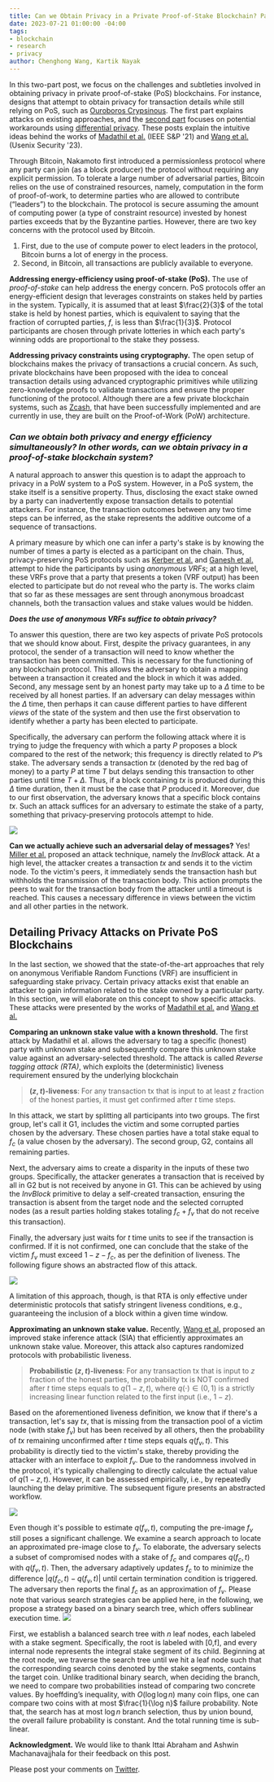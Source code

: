 ```yaml
---
title: Can we Obtain Privacy in a Private Proof-of-Stake Blockchain? Part-I
date: 2023-07-21 01:00:00 -04:00
tags:
- blockchain
- research
- privacy
author: Chenghong Wang, Kartik Nayak
---
```


In this two-part post, we focus on the challenges and subtleties involved in obtaining privacy in private proof-of-stake (PoS) blockchains. For instance, designs that attempt to obtain privacy for transaction details while still relying on PoS, such as [Ouroboros Crypsinous](https://eprint.iacr.org/2018/1132.pdf). The first part explains attacks on existing approaches, and the [second part](https://decentralizedthoughts.github.io/2023-07-21-ppos2/) focuses on potential workarounds using [differential privacy](https://link.springer.com/chapter/10.1007/11681878_14). These posts explain the intuitive ideas behind the works of [Madathil et al.](https://eprint.iacr.org/2021/409.pdf) (IEEE S&P '21) and [Wang et al.](https://eprint.iacr.org/2023/787.pdf) (Usenix Security '23).

Through Bitcoin, Nakamoto first introduced a permissionless protocol where any party can join (as a block producer) the protocol without requiring any explicit permission. To tolerate a large number of adversarial parties, Bitcoin relies on the use of constrained resources, namely, computation in the form of proof-of-work, to determine parties who are allowed to contribute (“leaders”) to the blockchain. The protocol is secure assuming the amount of computing power (a type of constraint resource) invested by honest parties exceeds that by the Byzantine parties. However, there are two key concerns with the protocol used by Bitcoin. 
1. First, due to the use of compute power to elect leaders in the protocol, Bitcoin burns a lot of energy in the process. 
2. Second, in Bitcoin, all transactions are publicly available to everyone. 
 

**Addressing energy-efficiency using proof-of-stake (PoS).** The use of *proof-of-stake* can help address the energy concern. PoS protocols offer an energy-efficient design that leverages constraints on stakes held by parties in the system. Typically, it is assumed that at least $\frac{2}{3}$ of the total stake is held by honest parties, which is equivalent to saying that the fraction of corrupted parties, $f$, is less than $\frac{1}{3}$. Protocol participants are chosen through private lotteries in which each party's winning odds are proportional to the stake they possess. 

**Addressing privacy constraints using cryptography.** The open setup of blockchains makes the privacy of transactions a crucial concern. As such, private blockchains have been proposed with the idea to conceal transaction details using advanced cryptographic primitives while utilizing zero-knowledge proofs to validate transactions and ensure the proper functioning of the protocol. Although there are a few private blockchain systems, such as [Zcash](https://z.cash/), that have been successfully implemented and are currently in use, they are built on the Proof-of-Work (PoW) architecture.

### ***Can we obtain both privacy and energy efficiency simultaneously? In other words, can we obtain privacy in a proof-of-stake blockchain system?***

A natural approach to answer this question is to adapt the approach to privacy in a PoW system to a PoS system. However, in a PoS system, the stake itself is a sensitive property. Thus, disclosing the exact stake owned by a party can inadvertently expose transaction details to potential attackers. For instance, the transaction outcomes between any two time steps can be inferred, as the stake represents the additive outcome of a sequence of transactions. 

A primary measure by which one can infer a party's stake is by knowing the number of times a party is elected as a participant on the chain. Thus, privacy-preserving PoS protocols such as [Kerber et al.](https://iohk.io/en/research/library/papers/ouroboros-crypsinous-privacy-preserving-proof-of-stake/) and  [Ganesh et al.](https://eprint.iacr.org/2018/1105.pdf) attempt to hide the participants by using *anonymous VRFs*; at a high level, these VRFs prove that a party that presents a token (VRF output) has been elected to participate but do not reveal who the party is. The works claim that so far as these messages are sent through anonymous broadcast channels, both the transaction values and stake values would be hidden.

***Does the use of anonymous VRFs suffice to obtain privacy?***

To answer this question, there are two key aspects of private PoS protocols that we should know about. First, despite the privacy guarantees, in any protocol, the sender of a transaction will need to know whether the transaction has been committed. This is necessary for the functioning of any blockchain protocol. This allows the adversary to obtain a mapping between a transaction it created and the block in which it was added. Second, any message sent by an honest party may take up to a $\Delta$ time to be received by all honest parties. If an adversary can delay messages within the $\Delta$ time, then perhaps it can cause different parties to have different *views* of the state of the system and then use the first observation to identify whether a party has been elected to participate. 

Specifically, the adversary can perform the following attack where it is trying to judge the frequency with which a party $P$ proposes a block compared to the rest of the network; this frequency is directly related to $P$’s stake. The adversary sends a transaction $tx$ (denoted by the red bag of money) to a party $P$ at time $T$ but delays sending this transaction to other parties until time $T+\Delta$. Thus, if a block containing $tx$ is produced during this $\Delta$ time duration, then it must be the case that $P$ produced it. Moreover, due to our first observation, the adversary knows that a specific block contains $tx$. Such an attack suffices for an adversary to estimate the stake of a party, something that privacy-preserving protocols attempt to hide.

![](https://hackmd.io/_uploads/B1_0vDd5n.png)

**Can we actually achieve such an adversarial delay of messages?** Yes! [Miller et al.](https://www.cs.umd.edu/projects/coinscope/coinscope.pdf) proposed an attack technique, namely the *InvBlock* attack. At a high level, the attacker creates a transaction $tx$ and sends it to the victim node. To the victim's peers, it immediately sends the transaction hash but withholds the transmission of the transaction body. This action prompts the peers to wait for the transaction body from the attacker until a timeout is reached. This causes a necessary difference in views between the victim and all other parties in the network.


## Detailing Privacy Attacks on Private PoS Blockchains

In the last section, we showed that the state-of-the-art approaches that rely on anonymous Verifiable Random Functions (VRF) are insufficient in safeguarding stake privacy. Certain privacy attacks exist that enable an attacker to gain information related to the stake owned by a particular party. In this section, we will elaborate on this concept to show specific attacks. These attacks were presented by the works of [Madathil et al.](https://eprint.iacr.org/2021/409.pdf) and [Wang et al.](https://eprint.iacr.org/2023/787.pdf)


**Comparing an unknown stake value with a known threshold.** The first attack by Madathil et al. allows the adversary to tag a specific (honest) party with unknown stake and subsequently compare this unknown stake value against an adversary-selected threshold. The attack is called *Reverse tagging attack (RTA)*, which exploits the (deterministic) liveness requirement ensured by the underlying blockchain


> **$( z , t )$-liveness**: For any transaction $\mathsf{tx}$ that is input to at least $z$ fraction of the honest parties, it must get confirmed after $t$ time steps.
> 
In this attack, we start by splitting all participants into two groups. The first group, let's call it G1, includes the victim and some corrupted parties chosen by the adversary. These chosen parties have a total stake equal to $f_c$ (a value chosen by the adversary). The second group, G2, contains all remaining parties. 

Next, the adversary aims to create a disparity in the inputs of these two groups. Specifically, the attacker generates a transaction that is received by all in G2 but is not received by anyone in G1. This can be achieved by using the *InvBlock* primitive to delay a self-created transaction, ensuring the transaction is absent from the target node and the selected corrupted nodes (as a result parties holding stakes totaling $f_c+f_v$ that do not receive this transaction). 

Finally, the adversary just waits for $t$ time units to see if the transaction is confirmed. If it is not confirmed, one can conclude that the stake of the victim $f_v$ must exceed $1-z-f_c$, as per the definition of liveness. The following figure shows an abstracted flow of this attack.

![](https://hackmd.io/_uploads/ryefPmQO3.png)


A limitation of this approach, though, is that RTA is only effective under deterministic protocols that satisfy stringent liveness conditions, e.g., guaranteeing the inclusion of a block within a given time window.

**Approximating an unknown stake value.** Recently, [Wang et al.](https://eprint.iacr.org/2023/787.pdf) proposed an improved stake inference attack (SIA) that efficiently approximates an unknown stake value. Moreover, this attack also captures randomized protocols with probabilistic liveness.

> **Probabilistic $( z , t )$-liveness**: For any transaction $\mathsf{tx}$ that is input to $z$ fraction of the honest parties, the probability $\mathsf{tx}$ is NOT confirmed after $t$ time steps equals to $q(1-z,t)$, where $q(\cdot)\in(0,1)$ is a strictly increasing linear function related to the first input (i.e., $1 - z$).

Based on the aforementioned liveness definition, we know that if there's a transaction, let's say $tx$, that is missing from the transaction pool of a victim node (with stake $f_v$) but has been received by all others, then the probability of $tx$ remaining unconfirmed after $t$ time steps equals $q(f_v, t)$. This probability is directly tied to the victim's stake, thereby providing the attacker with an interface to exploit $f_v$. Due to the randomness involved in the protocol, it's typically challenging to directly calculate the actual value of $q(1-z,t)$. However, it can be assessed empirically, i.e., by repeatedly launching the delay primitive. The subsequent figure presents an abstracted workflow.

![](https://hackmd.io/_uploads/BkZAVnVw3.png)

Even though it's possible to estimate $q(f_v, t)$, computing the pre-image $f_v$ still poses a significant challenge. We examine a search approach to locate an approximated pre-image close to $f_v$. To elaborate, the adversary selects a subset of compromised nodes with a stake of $f_c$ and compares $q(f_c, t)$ with $q(f_v,t)$. Then, the adversary adaptively updates $f_c$ to to minimize the difference $|q(f_c, t) - q(f_v, t)|$ until certain termination condition is triggered. The adversary then reports the final $f_c$ as an approximation of $f_v$. Please note that various search strategies can be applied here, in the following, we propose a strategy based on a binary search tree, which offers sublinear execution time.
![](https://hackmd.io/_uploads/rkvdu2NPh.png)


First, we establish a balanced search tree with $n$ leaf nodes, each labeled with a stake segment. Specifically, the root is labeled with [0,f], and every internal node represents the integral stake segment of its child. Beginning at the root node, we traverse the search tree until we hit a leaf node such that the corresponding search coins denoted by the stake segments, contains the target coin. Unlike traditional binary search, when deciding the branch, we need to compare two probabilities instead of comparing two concrete values. By hoeffding’s inequality, with $O(\log\log n)$ many coin flips, one can compare two coins with at most $\frac{1}{\log n}$ failure probability. Note that, the search has at most $\log n$ branch selection, thus by union bound, the overall  failure probability is constant. And the total running time is sub-linear.

**Acknowledgment.** We would like to thank Ittai Abraham and Ashwin Machanavajjhala for their feedback on this post.

Please post your comments on [Twitter]().
